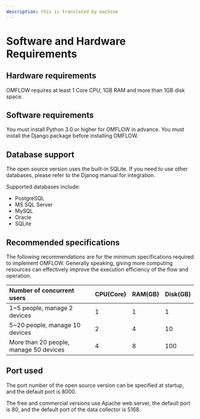 ```yaml
---
description: this is translated by machine
---
```


# Software and Hardware Requirements

## Hardware requirements

OMFLOW requires at least 1 Core CPU, 1GB RAM and more than 1GB disk space.

## Software requirements

You must install Python 3.0 or higher for OMFLOW in advance. You must install the Django package before installing OMFLOW.

## Database support

The open source version uses the built-in SQLite. If you need to use other databases, please refer to the Djanog manual for integration.

Supported databases include:

* PostgreSQL
* MS SQL Server
* MySQL
* Oracle
* SQLite

## Recommended specifications

The following recommendations are for the minimum specifications required to implement OMFLOW. Generally speaking, giving more computing resources can effectively improve the execution efficiency of the flow and operation.

| Number of concurrent users | CPU\(Core\) | RAM\(GB\) | Disk\(GB\) |
| :--- | :--- | :--- | :--- |
| 1~5 people, manage 2 devices | 1 | 1 | 1 |
| 5~20 people, manage 10 devices | 2 | 4 | 10 |
| More than 20 people, manage 50 devices | 4 | 8 | 100 |

## Port used

The port number of the open source version can be specified at startup, and the default port is 8000.

The free and commercial versions use Apache web server, the default port is 80, and the default port of the data collector is 5168.

